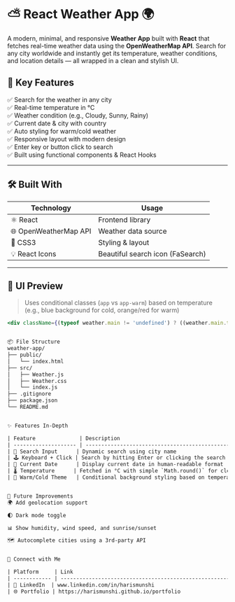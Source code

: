 # ⛅ React Weather App 🌍

A modern, minimal, and responsive **Weather App** built with **React** that fetches real-time weather data using the **OpenWeatherMap API**. Search for any city worldwide and instantly get its temperature, weather conditions, and location details — all wrapped in a clean and stylish UI.


## 🚀 Key Features

✅ Search for the weather in any city  
✅ Real-time temperature in °C  
✅ Weather condition (e.g., Cloudy, Sunny, Rainy)  
✅ Current date & city with country  
✅ Auto styling for warm/cold weather  
✅ Responsive layout with modern design  
✅ Enter key or button click to search  
✅ Built using functional components & React Hooks

---

## 🛠️ Built With

| Technology        | Usage                          |
|------------------|---------------------------------|
| ⚛️ React         | Frontend library                |
| 🌐 OpenWeatherMap API | Weather data source       |
| 🎨 CSS3           | Styling & layout                |
| 💡 React Icons    | Beautiful search icon (FaSearch) |

---

## 🌈 UI Preview

> Uses conditional classes (`app` vs `app-warm`) based on temperature  
> (e.g., blue background for cold, orange/red for warm)

```jsx
<div className={(typeof weather.main != 'undefined') ? ((weather.main.temp > 16) ? 'app-warm' : 'app') : 'app'}>


📦 File Structure
weather-app/
├── public/
│   └── index.html
├── src/
│   ├── Weather.js
│   ├── Weather.css
│   └── index.js
├── .gitignore
├── package.json
└── README.md


✨ Features In-Depth

| Feature              | Description                                             |
| -------------------- | ------------------------------------------------------- |
| 🔎 Search Input      | Dynamic search using city name                          |
| 🕹️ Keyboard + Click | Search by hitting Enter or clicking the search icon     |
| 📅 Current Date      | Display current date in human-readable format           |
| 🌡️ Temperature      | Fetched in °C with simple `Math.round()` for clean look |
| 🎨 Warm/Cold Theme   | Conditional background styling based on temperature     |


🌱 Future Improvements
🌍 Add geolocation support

🌓 Dark mode toggle

📊 Show humidity, wind speed, and sunrise/sunset

🗺️ Autocomplete cities using a 3rd-party API


🔗 Connect with Me

| Platform     | Link                                                                 |
| ------------ | -------------------------------------------------------------------- |
| 💼 LinkedIn  | www.linkedin.com/in/harismunshi                                      |        
| 🌐 Portfolio | https://harismunshi.github.io/portfolio                              |


